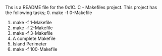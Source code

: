 Ths is a README file for the 0x1C. C - Makefiles project.
This project has the following tasks;
0. make -f 0-Makefile
1. make -f 1-Makefile
2. make -f 2-Makefile
3. make -f 3-Makefile
4. A complete Makefile
5. Island Perimeter
6. make -f 100-Makefile
